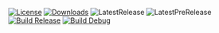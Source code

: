 [![License](https://img.shields.io/github/license/DerTyp7214/RboardThemeManagerV3)](https://github.com/DerTyp7214/RboardThemeManagerV3/blob/master/LICENSE)
[![Downloads](https://img.shields.io/github/downloads/DerTyp7214/RboardThemeManagerV3/total)](https://github.com/DerTyp7214/RboardThemeManagerV3/releases)
![LatestRelease](https://img.shields.io/github/v/release/DerTyp7214/RboardThemeManagerV3)
![LatestPreRelease](https://img.shields.io/github/v/release/DerTyp7214/RboardThemeManagerV3?include_prereleases)
[![Build Release](https://github.com/DerTyp7214/RboardThemeManagerV3/actions/workflows/buildRelease.yml/badge.svg)](https://github.com/DerTyp7214/RboardThemeManagerV3/actions/workflows/buildRelease.yml)
[![Build Debug](https://github.com/DerTyp7214/RboardThemeManagerV3/actions/workflows/buildDebug.yml/badge.svg)](https://github.com/DerTyp7214/RboardThemeManagerV3/actions/workflows/buildDebug.yml)
